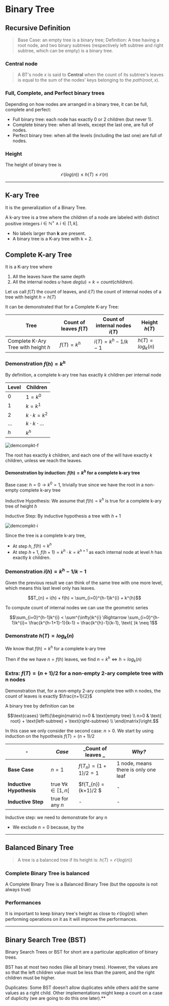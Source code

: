 # Binary Tree

## Recursive Definition
> Base Case: an empty tree is a binary tree;
> Definition: A tree having a root node, and two binary subtrees (respectively left subtree and right subtree, which can be empty) is a binary tree.


### Central node
> A BT's node *x* is said to **Central** when the count of its subtree's leaves is equal to the sum of the nodes' keys belonging to the $path(root, x)$.

### Full, Complete, and Perfect binary trees
Depending on how nodes are arranged in a binary tree, it can be full, complete and perfect:


* Full binary tree: each node has exactly 0 or 2 children (but never 1).
* Complete binary tree: when all levels, except the last one, are full of nodes.
* Perfect binary tree: when all the levels (including the last one) are full of nodes.

### Height
The height of binary tree is 

$$\mathcal{O}(log(n)) \leq h(T) \leq \mathcal{O}(n)$$



---

## K-ary Tree
It is the generalization of a Binary Tree.

A k-ary tree is a tree where the children of a node are labeled with distinct positive integers $i \in \mathbb{N}^{+} \wedge i \in [1,k]$.
* No labels larger than **k** are present.
* A binary tree is a K-ary tree with k = 2.

## Complete K-ary Tree
It is a K-ary tree where 
1. All the leaves have the same depth
2. All the internal nodes $u$ have $deg(u) = k = count(children)$.

Let us call $f(T)$ the count of leaves, and $i(T)$ the count of internal nodes of a tree with height $h = h(T)$ 

It can be demonstrated that for a Complete K-ary Tree:

| Tree                                	| Count of leaves $f(T)$ 	| Count of internal nodes $i(T)$ 	| Height $h(T)$       	|
|-------------------------------------	|------------------------	|--------------------------------	|---------------------	|
| Complete K-Ary Tree with height $h$ 	| $f(T) = k^{h}$         	| $i(T) = k^{h}-1/k-1$           	| $h(T) = log_{k}(n)$ 	|

### Demonstration $f(h) = k^{h}$ 

By definition, a complete k-ary tree has exactly $k$ children per internal node

| **Level** 	   | **Children**             	 |
|---------------|----------------------------|
| $0$         	 | $1 = k^{0}$              	 |
| $1$         	 | $k = k^{1}$              	 |
| $2$         	 | $k \cdot k= k^{2}$       	 |
| $\ldots$  	   | $k \cdot k \cdot \ldots$ 	 |
| $h$         	 | $k^{h}$                  	 |

![demcompkt-f](https://github.com/PayThePizzo/DataStrutucures-Algorithms/blob/main/Resources/demcompkt-f.png?raw=TRUE)

The root has exactly $k$ children, and each one of the will have exactly $k$ children, unless we reach the leaves.

#### Demonstration by induction: $f(h) = k^{h}$ for a complete k-ary tree

Base case: $h=0 \rightarrow k^{0}=1$, trivially true since we have the root in a non-empty complete k-ary tree

Inductive Hypothesis: We assume that $f(h) = k^{h}$ is true for a complete k-ary tree of height $h$

Inductive Step: By inductive hypothesis a tree with $h+1$

![demcompkt-i](https://github.com/PayThePizzo/DataStrutucures-Algorithms/blob/main/Resources/demcompkt-i.png?raw=TRUE)

Since the tree is a complete k-ary tree, 
* At step $h$, $f(h) = k^{h}$
* At step $h+1$, $f(h+1) = k^{h} \cdot k = k^{h+1}$ as each internal node at level $h$ has exactly $k$ children.

### Demonstration $i(h) = k^{h}-1/k-1$

Given the previous result we can think of the same tree with one more level, which means this last level only has leaves.

```math
T_{n} = i(h) + f(h) = \sum_{i=0}^{h-1}k^{i} + k^{h}
```

To compute count of internal nodes we can use the geometric series

```math
\sum_{i=0}^{h-1}k^{i} < \sum^{\infty}k^{i} \Rightarrow \sum_{i=0}^{h-1}k^{i}= \frac{k^{h-1+1}-1}{k-1} = \frac{k^{h}-1}{k-1}, \text{ }k \neq 1
```

### Demonstrate $h(T) = log_{k}(n)$

We know that $f(h) = k^{h}$ for a complete k-ary tree

Then if the we have $n = f(h)$ leaves, we find $n = k^{h} \Leftrightarrow h = log_{k}(n)$ 


### Extra: $f(T) = (n+1)/2$ for a non-empty 2-ary complete tree with n nodes

Demonstration that, for a non-empty 2-ary complete tree with n nodes, the count of leaves is exactly $\frac{n+1}{2}$

A binary tree by definition can be

```math
\text{cases} \left\{\begin{matrix}
n=0 & \text{empty tree}  \\
n>0 & \text{ root} + \text{left-subtree} + \text{right-subtree}   \\
\end{matrix}\right.
```

In this case we only consider the second case: $n > 0$. We start by using induction on the hypothesis $f(T) = (n+1)/2$

| -                        	| _Case_                     	| _Count of leaves _       	| _Why?_                               	|
|--------------------------	|----------------------------	|--------------------------	|--------------------------------------	|
| **Base Case**            	| $n = 1$                    	| $f(T_{n}) = (1+1)/2 = 1$ 	| 1 node, means there is only one leaf 	|
| **Inductive Hypothesis** 	| true $\forall k \in [1,n[$ 	| $f(T_{n}) = (k+1)/2 $    	| -                                    	|
| **Inductive Step**       	| true for any $n$           	| -                        	| -                                    	|

Inductive step: we need to demonstrate for any n
* We exclude $n=0$ because, by the

---

## Balanced Binary Tree
> A tree is a balanced tree if its height is: $h(T) = \mathcal{O}(log(n))$

### Complete Binary Tree is balanced
A Complete Binary Tree is a Balanced Binary Tree (but the opposite is not always true)

### Performances
It is important to keep binary tree's height as close to $\mathcal{O}(log(n))$ when performing operations on it as it will
improve the performances.

---

## Binary Search Tree (BST)
Binary Search Trees or BST for short are a particular application of binary trees.

BST has at most two nodes (like all binary trees). However, the values are so that the left 
children value must be less than the parent, and the right children must be higher.

Duplicates: Some BST doesn’t allow duplicates while others add the same values 
as a right child. 
Other implementations might keep a count on a case of duplicity 
(we are going to do this one later).**


